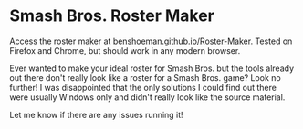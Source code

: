 # Smash Bros. Roster Maker

Access the roster maker at [benshoeman.github.io/Roster-Maker](benshoeman.github.io/Roster-Maker). Tested on Firefox and Chrome, but should work in any modern browser.

Ever wanted to make your ideal roster for Smash Bros. but the tools already out there don't really look like a roster for a Smash Bros. game? Look no further! I was disappointed that the only solutions I could find out there were usually Windows only and didn't really look like the source material.

Let me know if there are any issues running it!